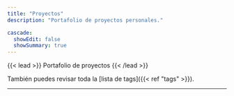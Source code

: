 ```yaml
---
title: "Proyectos"
description: "Portafolio de proyectos personales."

cascade:
  showEdit: false
  showSummary: true
---
```


{{< lead >}}
Portafolio de proyectos
{{< /lead >}}

También puedes revisar toda la [lista de tags]({{< ref "tags" >}}).

---
